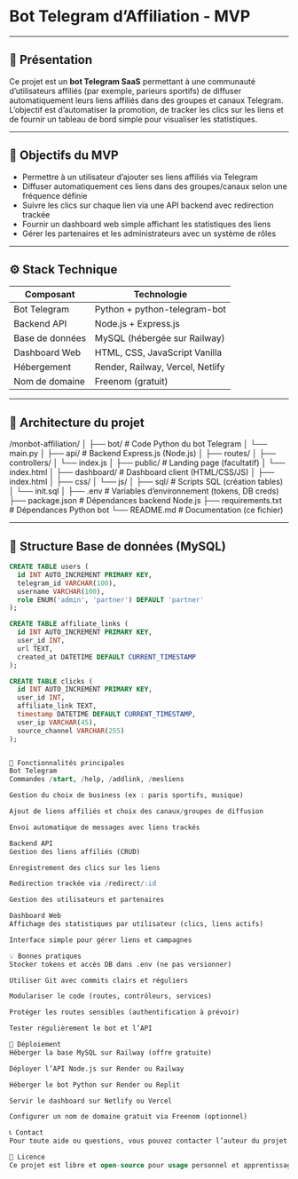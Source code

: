 # Bot Telegram d’Affiliation - MVP

---

## 📖 Présentation

Ce projet est un **bot Telegram SaaS** permettant à une communauté d’utilisateurs affiliés (par exemple, parieurs sportifs) de diffuser automatiquement leurs liens affiliés dans des groupes et canaux Telegram.  
L’objectif est d’automatiser la promotion, de tracker les clics sur les liens et de fournir un tableau de bord simple pour visualiser les statistiques.

---

## 🚀 Objectifs du MVP

- Permettre à un utilisateur d’ajouter ses liens affiliés via Telegram
- Diffuser automatiquement ces liens dans des groupes/canaux selon une fréquence définie
- Suivre les clics sur chaque lien via une API backend avec redirection trackée
- Fournir un dashboard web simple affichant les statistiques des liens
- Gérer les partenaires et les administrateurs avec un système de rôles

---

## ⚙️ Stack Technique

| Composant        | Technologie                       |
|------------------|-----------------------------------|
| Bot Telegram     | Python + python-telegram-bot      |
| Backend API      | Node.js + Express.js              |
| Base de données  | MySQL (hébergée sur Railway)      |
| Dashboard Web    | HTML, CSS, JavaScript Vanilla     |
| Hébergement      | Render, Railway, Vercel, Netlify  |
| Nom de domaine   | Freenom (gratuit)                 |

---

## 📁 Architecture du projet

/monbot-affiliation/
│
├── bot/ # Code Python du bot Telegram
│ └── main.py
│
├── api/ # Backend Express.js (Node.js)
│ ├── routes/
│ ├── controllers/
│ └── index.js
│
├── public/ # Landing page (facultatif)
│ └── index.html
│
├── dashboard/ # Dashboard client (HTML/CSS/JS)
│ ├── index.html
│ ├── css/
│ └── js/
│
├── sql/ # Scripts SQL (création tables)
│ └── init.sql
│
├── .env # Variables d’environnement (tokens, DB creds)
├── package.json # Dépendances backend Node.js
├── requirements.txt # Dépendances Python bot
└── README.md # Documentation (ce fichier)


---

## 💾 Structure Base de données (MySQL)

```sql
CREATE TABLE users (
  id INT AUTO_INCREMENT PRIMARY KEY,
  telegram_id VARCHAR(100),
  username VARCHAR(100),
  role ENUM('admin', 'partner') DEFAULT 'partner'
);

CREATE TABLE affiliate_links (
  id INT AUTO_INCREMENT PRIMARY KEY,
  user_id INT,
  url TEXT,
  created_at DATETIME DEFAULT CURRENT_TIMESTAMP
);

CREATE TABLE clicks (
  id INT AUTO_INCREMENT PRIMARY KEY,
  user_id INT,
  affiliate_link TEXT,
  timestamp DATETIME DEFAULT CURRENT_TIMESTAMP,
  user_ip VARCHAR(45),
  source_channel VARCHAR(255)
);


🔧 Fonctionnalités principales
Bot Telegram
Commandes /start, /help, /addlink, /mesliens

Gestion du choix de business (ex : paris sportifs, musique)

Ajout de liens affiliés et choix des canaux/groupes de diffusion

Envoi automatique de messages avec liens trackés

Backend API
Gestion des liens affiliés (CRUD)

Enregistrement des clics sur les liens

Redirection trackée via /redirect/:id

Gestion des utilisateurs et partenaires

Dashboard Web
Affichage des statistiques par utilisateur (clics, liens actifs)

Interface simple pour gérer liens et campagnes

💡 Bonnes pratiques
Stocker tokens et accès DB dans .env (ne pas versionner)

Utiliser Git avec commits clairs et réguliers

Modulariser le code (routes, contrôleurs, services)

Protéger les routes sensibles (authentification à prévoir)

Tester régulièrement le bot et l’API

🚀 Déploiement
Héberger la base MySQL sur Railway (offre gratuite)

Déployer l’API Node.js sur Render ou Railway

Héberger le bot Python sur Render ou Replit

Servir le dashboard sur Netlify ou Vercel

Configurer un nom de domaine gratuit via Freenom (optionnel)

📞 Contact
Pour toute aide ou questions, vous pouvez contacter l’auteur du projet.

📜 Licence
Ce projet est libre et open-source pour usage personnel et apprentissage.